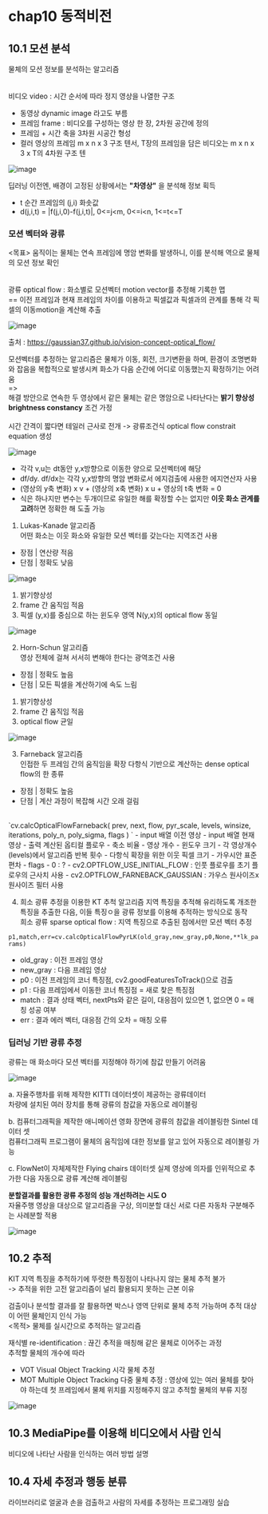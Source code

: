 # chap10 동적비전

## 10.1 모션 분석
물체의 모션 정보를 분석하는 알고리즘     
</br>   
비디오 video : 시간 순서에 따라 정지 영상을 나열한 구조
- 동영상 dynamic image 라고도 부름
- 프레임 frame : 비디오를 구성하는 영상 한 장, 2차원 공간에 정의
- 프레임 + 시간 축을 3차원 시공간 형성
- 컬러 영상의 프레임 m x n x 3 구조 텐서, T장의 프레임을 담은 비디오는 m x n x 3 x T의 4차원 구조 텐

![image](https://user-images.githubusercontent.com/109460178/230826555-a15d9048-c47f-4a54-b076-2f9a408fafec.png)

딥러닝 이전엔, 배경이 고정된 상황에서는 **"차영상"** 을 분석해 정보 획득
- t 순간 프레임의 (j,i) 화솟값
- d(j,i,t) = |f(j,i,0)-f(j,i,t)|, 0<=j<m, 0<=i<n, 1<=t<=T

### 모션 벡터와 광류
<목표> 움직이는 물체는 연속 프레임에 명암 변화를 발생하니, 이를 분석해 역으로 물체의 모션 정보 확인     
</br>   
광류 optical flow : 화소별로 모션벡터 motion vector를 추정해 기록한 맵     
== 이전 프레임과 현재 프레임의 차이를 이용하고 픽셀값과 픽셀과의 관계를 통해 각 픽셀의 이동motion을 계산해 추출 

![image](https://user-images.githubusercontent.com/109460178/230829666-2ef6ce34-2e00-46bb-948b-df0fa05be354.png)

출처 : https://gaussian37.github.io/vision-concept-optical_flow/

모션벡터를 추정하는 알고리즘은 물체가 이동, 회전, 크기변환을 하며, 환경이 조명변화와 잡음을 복합적으로 발생시켜 화소가 다음 순간에 어디로 이동했는지 확정하기는 어려움        
=>    
해결 방안으로 연속한 두 영상에서 같은 물체는 같은 명암으로 나타난다는 **밝기 향상성 brightness constancy** 조건 가정     
<br>
시간 간격이 짧다면 테일러 근사로 전개 -> 광류조건식 optical flow constrait equation 생성

![image](https://user-images.githubusercontent.com/109460178/230828050-20fdccc1-9f01-43b2-be85-932c4a7a70cb.png)

+ 각각 v,u는 dt동안 y,x방향으로 이동한 양으로 모션벡터에 해당
+ df/dy. df/dx는 각각 y,x방향의 명암 변화로서 에지검출에 사용한 에지연산자 사용
+ (영상의 y축 변화) x v + (영상의 x축 변화) x u + 영상의 t축 변화 = 0
+ 식은 하나지만 변수는 두개이므로 유일한 해를 확정할 수는 없지만 **이웃 화소 관계를 고려**하면 정확한 해 도출 가능

1. Lukas-Kanade 알고리즘   
  어떤 화소는 이웃 화소와 유일한 모션 벡터를 갖는다는 지역조건 사용    
  - 장점 | 연산량 적음  
  - 단점 | 정확도 낮음

![image](https://user-images.githubusercontent.com/109460178/230831582-fe7a564a-c7a4-4af6-a417-75fd5d38e3b2.png)

  1) 밝기향상성
  2) frame 간 움직임 적음 
  3) 픽셀 (y,x)를 중심으로 하는 윈도우 영역 N(y,x)의 optical flow 동일
   
![image](https://user-images.githubusercontent.com/109460178/230830533-6f5e25b4-1961-4f08-998d-0d57879caedc.png)

 
2. Horn-Schun 알고리즘           
  영상 전체에 걸쳐 서서히 변해야 한다는 광역조건 사용   
  - 장점 | 정확도 높음  
  - 단점 | 모든 픽셀을 계산하기에 속도 느림
  
  1) 밝기향상성
  2) frame 간 움직임 적음 
  3) optical flow 균일
  
  ![image](https://user-images.githubusercontent.com/109460178/230830562-a637a7ce-06cc-4a6d-997b-4414af0c0102.png)

3. Farneback 알고리즘              
  인접한 두 프레임 간의 움직임을 확장 다항식 기반으로 계산하는 dense optical flow의 한 종류
  - 장점 | 정확도 높음  
  - 단점 | 계산 과정이 복잡해 시간 오래 걸림
</br>
  `cv.calcOpticalFlowFarneback(	prev, next, flow, pyr_scale, levels, winsize, iterations, poly_n, poly_sigma, flags	) `       
  - input 배열 이전 영상 
  - input 배열 현재 영상 
  - 출력 계산된 옵티컬 플로우     
  - 축소 비율      
  - 영상 개수      
  - 윈도우 크기     
  - 각 영상개수(levels)에서 알고리즘 반복 횟수              
  - 다항식 확장을 위한 이웃 픽셀 크기            
  - 가우시안 표준편차                
  - flags 
     - 0 : ?
     - cv2.OPTFLOW_USE_INITIAL_FLOW : 인풋 플로우를 초기 플로우의 근사치 사용
     - cv2.OPTFLOW_FARNEBACK_GAUSSIAN : 가우스 원사이즈x원사이즈 필터 사용                      
 
4. 희소 광류 추정을 이용한 KT 추척 알고리즘
지역 특징을 추적해 유리하도록 개조한 특징을 추출한 다음, 이들 특징ㅇ을 광류 정보를 이용해 추적하는 방식으로 동작               
희소 광류 sparse optical flow : 지역 특징으로 추출된 점에서만 모션 벡터 추정

  `p1,match,err=cv.calcOpticalFlowPyrLK(old_gray,new_gray,p0,None,**lk_params)`
   - old_gray : 이전 프레임 영상 
   - new_gray : 다음 프레임 영상
   - p0 : 이전 프레임의 코너 특징점, cv2.goodFeaturesToTrack()으로 검출
   - p1 : 다음 프레임에서 이동한 코너 특징점 = 새로 찾은 특징점 
   - match : 결과 상태 벡터, nextPts와 같은 길이, 대응점이 있으면 1, 없으면 0 = 매칭 성공 여부
   - err : 결과 에러 벡터, 대응점 간의 오차 = 매칭 오류

### 딥러닝 기반 광류 추정
광류는 매 화소마다 모션 벡터를 지정해야 하기에 참값 만들기 어려움

![image](https://user-images.githubusercontent.com/109460178/230842437-9317a45f-d37f-451c-b648-2e8d002ab477.png)

a. 자율주행차를 위해 제작한 KITTI 데이터셋이 제공하는 광류데이터       
   차량에 설치된 여러 장치를 통해 광류의 참값을 자동으로 레이블링     
   
b. 컴퓨터그래픽을 제작한 애니메이션 영화 장면에 광류의 참값을 레이블링한 Sintel 데이터 셋     
   컴퓨터그래픽 프로그램이 물체의 움직임에 대한 정보를 알고 있어 자동으로 레이블링 가능      
   
c. FlowNet이 자체제작한 Flying chairs 데이터셋
   실제 영상에 의자를 인위적으로 추가한 다음 자동으로 광류 계산해 레이블링

**분할결과를 활용한 광류 추정의 성능 개선하려는 시도 O**                          
자율주행 영상을 대상으로 알고리즘을 구상, 의미분할 대신 서로 다른 자동차 구분해주는 사례분할 적용

![image](https://user-images.githubusercontent.com/109460178/230843098-d2268209-b1f6-449d-8eaf-fa94f8fb43e7.png)


## 10.2 추적
KIT 지역 특징을 추적하기에 뚜렷한 특징점이 나타나지 않는 물체 추적 불가      
-> 추적을 위한 고전 알고리즘이 널리 활용되지 못하는 근본 이유               

검출이나 분석할 결과를 잘 활용하면 박스나 영역 단위로 물체 추적 가능하며 추적 대상이 어떤 물체인지 인식 가능           
<목적> 물체를 실시간으로 추적하는 알고리즘        

재식별 re-identification : 끊긴 추적을 매칭해 같은 물체로 이어주는 과정           
  추적할 물체의 개수에 따라
  - VOT Visual Object Tracking 시각 물체 추정
  - MOT Multiple Object Tracking 다중 물체 추정 : 영상에 있는 여러 물체를 찾아야 하는데 첫 프레임에서 물체 위치를 지정해주지 않고 추적할 물체의 부류 지정            

  ![image](https://user-images.githubusercontent.com/109460178/230844957-27b033d5-2837-45cd-bd39-414d85a8dab2.png)





























## 10.3 MediaPipe를 이용해 비디오에서 사람 인식
비디오에 나타난 사람을 인식하는 여러 방법 설명



## 10.4 자세 추정과 행동 분류
라이브러리로 얼굴과 손을 검출하고 사람의 자세를 추정하는 프로그래밍 실습
